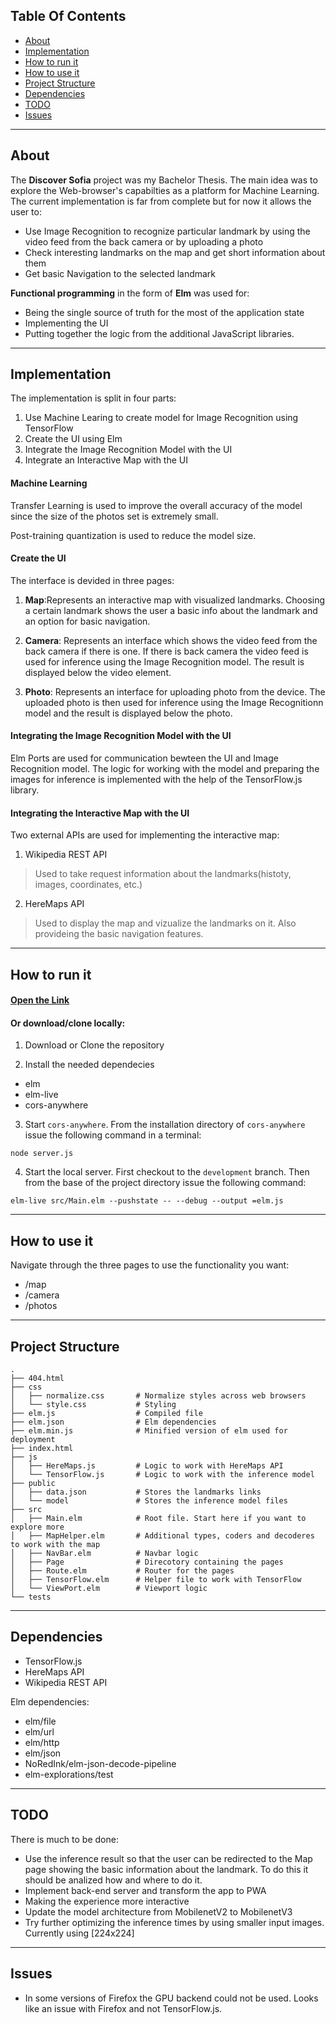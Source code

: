 ## Table Of Contents
 
* [About](#about)
* [Implementation](#implementation)
* [How to run it](#how-to-run-it)
* [How to use it](#how-to-use-it)
* [Project Structure](#project-structure)
* [Dependencies](#dependencies)
* [TODO](#todo)
* [Issues](#issues)

***

## About

The **Discover Sofia** project was my Bachelor Thesis. The main idea was to 
explore the Web-browser's capabilties as a platform for Machine Learning. 
The current implementation is far from complete but for now it allows the user to:

- Use Image Recognition to recognize particular landmark by using the 
video feed from the back camera or by uploading a photo
- Check interesting landmarks on the map and get short information about them
- Get basic Navigation to the selected landmark

**Functional programming** in the form of **Elm** was used for:
- Being the single source of truth for the most of the application state 
- Implementing the UI 
- Putting together the logic from the additional JavaScript libraries.

*** 

## Implementation

The implementation is split in four parts:

1. Use Machine Learing to create model for Image Recognition using TensorFlow
2. Create the UI using Elm
3. Integrate the Image Recognition Model with the UI
4. Integrate an Interactive Map with the UI

#### Machine Learning

Transfer Learning is used to improve the overall accuracy of the 
model since the size of the photos set is extremely small.

Post-training quantization is used to reduce the model size. 

#### Create the UI

The interface is devided in three pages:

1) **Map**:Represents an interactive map with visualized landmarks. 
Choosing a certain landmark shows the user a basic info about the landmark 
and an option for basic navigation. 

2) **Camera**: Represents an interface which shows the video feed from the 
back camera if there is one. If there is back camera the video feed is used 
for inference using the Image Recognition model. The result is displayed below the video element.

3) **Photo**: Represents an interface for uploading photo from the device.
 The uploaded photo is then used for inference using the Image Recognitionn 
 model and the result is displayed below the photo.

#### Integrating the Image Recognition Model with the UI

Elm Ports are used for communication bewteen the UI and Image Recognition model. 
The logic for working with the model and preparing the images for inference is
 implemented with the help of the TensorFlow.js library.
 
#### Integrating the Interactive Map with the UI

Two external APIs are used for implementing the interactive map:

1) Wikipedia REST API

> Used to take request information about the landmarks(histoty, images, coordinates, etc.) 

2) HereMaps API

> Used to display the map and vizualize the landmarks on it. 
Also provideing the basic navigation features.

***

## How to run it

#### [Open the Link](https://andyfv.github.io/discover-sofia/)

#### Or download/clone locally:

1) Download or Clone the repository

2) Install the needed dependecies
* elm 
* elm-live
* cors-anywhere

3) Start `cors-anywhere`. From the installation directory of `cors-anywhere` issue the 
following command in a terminal:
    
```node server.js```

4) Start the local server. First checkout to the `development` branch. Then from the 
base of the project directory issue the following command:

```elm-live src/Main.elm --pushstate -- --debug --output =elm.js```

***

## How to use it

Navigate through the three pages to use the functionality you want:

* /map
* /camera
* /photos 

***

## Project Structure

    .
    ├── 404.html
    ├── css
    │   ├── normalize.css       # Normalize styles across web browsers
    │   └── style.css           # Styling
    ├── elm.js                  # Compiled file
    ├── elm.json                # Elm dependencies
    ├── elm.min.js              # Minified version of elm used for deployment
    ├── index.html              
    ├── js              
    │   ├── HereMaps.js         # Logic to work with HereMaps API
    │   └── TensorFlow.js       # Logic to work with the inference model
    ├── public
    │   ├── data.json           # Stores the landmarks links 
    │   └── model               # Stores the inference model files
    ├── src     
    │   ├── Main.elm            # Root file. Start here if you want to explore more
    │   ├── MapHelper.elm       # Additional types, coders and decoderes to work with the map
    │   ├── NavBar.elm          # Navbar logic
    │   ├── Page                # Direcotory containing the pages
    │   ├── Route.elm           # Router for the pages
    │   ├── TensorFlow.elm      # Helper file to work with TensorFlow
    │   └── ViewPort.elm        # Viewport logic
    └── tests                   


***

## Dependencies

* TensorFlow.js
* HereMaps API
* Wikipedia REST API

Elm dependencies:

* elm/file
* elm/url
* elm/http
* elm/json
* NoRedInk/elm-json-decode-pipeline
* elm-explorations/test

***

## TODO

There is much to be done: 

* Use the inference result so that the user can be redirected to the Map page
 showing the basic information about the landmark. To do this it should be analized how 
 and where to do it.
* Implement back-end server and transform the app to PWA
* Making the experience more interactive
* Update the model architecture from MobilenetV2 to MobilenetV3
* Try further optimizing the inference times by using smaller input images. 
Currently using [224x224]

***

## Issues

* In some versions of Firefox the GPU backend could not be used. Looks like an issue 
with Firefox and not TensorFlow.js.